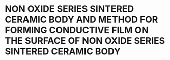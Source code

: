 # NON OXIDE SERIES SINTERED CERAMIC BODY AND METHOD FOR FORMING CONDUCTIVE FILM ON THE SURFACE OF NON OXIDE SERIES SINTERED CERAMIC BODY